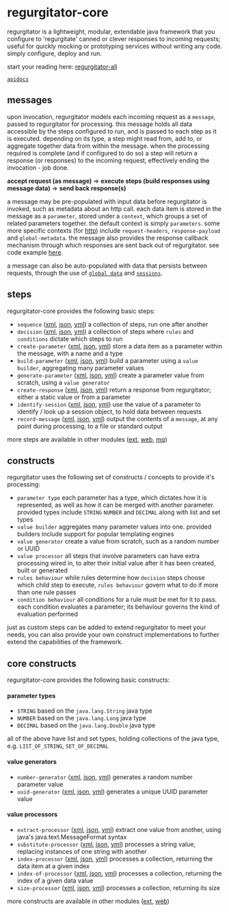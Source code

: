 # regurgitator-core

regurgitator is a lightweight, modular, extendable java framework that you configure to 'regurgitate' canned or clever responses to incoming requests; useful for quickly mocking or prototyping services without writing any code. simply configure, deploy and run.

start your reading here: [regurgitator-all](https://talmeym.github.io/regurgitator-all#regurgitator)

[``apidocs``](https://regurgitator.emarte.uk/apidocs/regurgitator-core/0.1.2/)

## messages

upon invocation, regurgitator models each incoming request as a ``message``, passed to regurgitator for processing. this message holds all data accessible by the steps configured to run, and is passed to each step as it is executed. depending on its type, a step might read from, add to, or aggregate together data from within the message. when the processing required is complete (and if configured to do so) a step will return a response (or responses) to the incoming request, effectively ending the invocation - job done.

**accept request (as message)** => **execute steps (build responses using message data)** => **send back response(s)**

a message may be pre-populated with input data before regurgitator is invoked, such as metadata about an http call. each data item is stored in the message as a ``parameter``, stored under a ``context``, which groups a set of related parameters together. the default context is simply ``parameters``. some more specific contexts (for [http](https://talmeym.github.io/regurgitator-extensions-web#regurgitator-over-http)) include ``request-headers``, ``response-payload`` and ``global-metadata``. the message also provides the response callback mechanism through which responses are sent back out of regurgitator. see code example [here](https://talmeym.github.io/regurgitator-all#example-java-code).

a message can also be auto-populated with data that persists between requests, through the use of [``global data``](https://talmeym.github.io/regurgitator-extensions-web#global-metadata-servlet) and [``sessions``](https://talmeym.github.io/regurgitator-core-xml#identify-session).

## steps

regurgitator-core provides the following basic steps:
- ``sequence`` ([xml](https://talmeym.github.io/regurgitator-core-xml#sequence), [json](https://talmeym.github.io/regurgitator-core-json#sequence), [yml](https://talmeym.github.io/regurgitator-core-yml#sequence)) a collection of steps, run one after another
- ``decision`` ([xml](https://talmeym.github.io/regurgitator-core-xml#decision), [json](https://talmeym.github.io/regurgitator-core-json#decision), [yml](https://talmeym.github.io/regurgitator-core-yml#decision)) a collection of steps where ``rules`` and ``conditions`` dictate which steps to run
- ``create-parameter`` ([xml](https://talmeym.github.io/regurgitator-core-xml#create-parameter), [json](https://talmeym.github.io/regurgitator-core-json#create-parameter), [yml](https://talmeym.github.io/regurgitator-core-yml#create-parameter)) store a data item as a parameter within the message, with a name and a type
- ``build-parameter`` ([xml](https://talmeym.github.io/regurgitator-core-xml#build-parameter), [json](https://talmeym.github.io/regurgitator-core-json#build-parameter), [yml](https://talmeym.github.io/regurgitator-core-yml#build-parameter)) build a parameter using a ``value builder``, aggregating many parameter values
- ``generate-parameter`` ([xml](https://talmeym.github.io/regurgitator-core-xml#generate-parameter), [json](https://talmeym.github.io/regurgitator-core-json#generate-parameter), [yml](https://talmeym.github.io/regurgitator-core-yml#generate-parameter)) create a parameter value from scratch, using a ``value generator``
- ``create-response`` ([xml](https://talmeym.github.io/regurgitator-core-xml#create-response), [json](https://talmeym.github.io/regurgitator-core-json#create-response), [yml](https://talmeym.github.io/regurgitator-core-yml#create-response)) return a response from regurgitator; either a static value or from a parameter
- ``identify-session`` ([xml](https://talmeym.github.io/regurgitator-core-xml#identify-session), [json](https://talmeym.github.io/regurgitator-core-json#identify-session), [yml](https://talmeym.github.io/regurgitator-core-yml#identify-session)) use the value of a parameter to identify / look up a session object, to hold data between requests
- ``record-message`` ([xml](https://talmeym.github.io/regurgitator-core-xml#record-message), [json](https://talmeym.github.io/regurgitator-core-json#record-message), [yml](https://talmeym.github.io/regurgitator-core-yml#record-message)) output the contents of a ``message``, at any point during processing, to a file or standard output

more steps are available in other modules ([ext](https://talmeym.github.io/regurgitator-extensions#steps), [web](https://talmeym.github.io/regurgitator-extensions-web#steps), [mq](https://talmeym.github.io/regurgitator-extensions-mq#steps))

## constructs

regurgitator uses the following set of constructs / concepts to provide it's processing:
- ``parameter type`` each parameter has a type, which dictates how it is represented, as well as how it can be merged with another parameter. provided types include ``STRING`` ``NUMBER`` and ``DECIMAL`` along with list and set types
- ``value builder`` aggregates many parameter values into one. provided builders include support for popular templating engines
- ``value generator`` create a value from scratch, such as a random number or UUID
- ``value processor`` all steps that involve parameters can have extra processing wired in, to alter their initial value after it has been created, built or generated
- ``rules behaviour`` while rules determine how ``decision`` steps choose which child step to execute, ``rules behaviour`` govern what to do if more than one rule passes
- ``condition behaviour`` all conditions for a rule must be met for it to pass. each condition evaluates a parameter; its behaviour governs the kind of evaluation performed

just as custom steps can be added to extend regurgitator to meet your needs, you can also provide your own construct implementations to further extend the capabilities of the framework. 

## core constructs

regurgitator-core provides the following basic constructs:

#### parameter types
- ``STRING`` based on the ``java.lang.String`` java type
- ``NUMBER`` based on the ``java.lang.Long`` java type
- ``DECIMAL`` based on the ``java.lang.Double`` java type

all of the above have list and set types, holding collections of the java type, e.g. ``LIST_OF_STRING``, ``SET_OF_DECIMAL``

#### value generators
- ``number-generator`` ([xml](https://talmeym.github.io/regurgitator-core-xml#number-generator), [json](https://talmeym.github.io/regurgitator-core-json#number-generator), [yml](https://talmeym.github.io/regurgitator-core-yml#number-generator)) generates a random number parameter value
- ``uuid-generator`` ([xml](https://talmeym.github.io/regurgitator-core-xml#uuid-generator), [json](https://talmeym.github.io/regurgitator-core-json#uuid-generator), [yml](https://talmeym.github.io/regurgitator-core-yml#uuid-generator)) generates a unique UUID parameter value

#### value processors
- ``extract-processor`` ([xml](https://talmeym.github.io/regurgitator-core-xml#extract-processor), [json](https://talmeym.github.io/regurgitator-core-json#extract-processor), [yml](https://talmeym.github.io/regurgitator-core-yml#extract-processor)) extract one value from another, using java's java.text.MessageFormat syntax
- ``substitute-processor`` ([xml](https://talmeym.github.io/regurgitator-core-xml#substitute-processor), [json](https://talmeym.github.io/regurgitator-core-json#substitute-processor), [yml](https://talmeym.github.io/regurgitator-core-yml#substitute-processor)) processes a string value, replacing instances of one string with another
- ``index-processor`` ([xml](https://talmeym.github.io/regurgitator-core-xml#index-processor), [json](https://talmeym.github.io/regurgitator-core-json#index-processor), [yml](https://talmeym.github.io/regurgitator-core-yml#index-processor)) processes a collection, returning the data item at a given index
- ``index-of-processor`` ([xml](https://talmeym.github.io/regurgitator-core-xml#index-of-processor), [json](https://talmeym.github.io/regurgitator-core-json#index-of-processor), [yml](https://talmeym.github.io/regurgitator-core-yml#index-of-processor)) processes a collection, returning the index of a given data value
- ``size-processor`` ([xml](https://talmeym.github.io/regurgitator-core-xml#size-processor), [json](https://talmeym.github.io/regurgitator-core-json#size-processor), [yml](https://talmeym.github.io/regurgitator-core-yml#size-processor)) processes a collection, returning its size

more constructs are available in other modules ([ext](https://talmeym.github.io/regurgitator-extensions#constructs), [web](https://talmeym.github.io/regurgitator-extensions-web#constructs))
